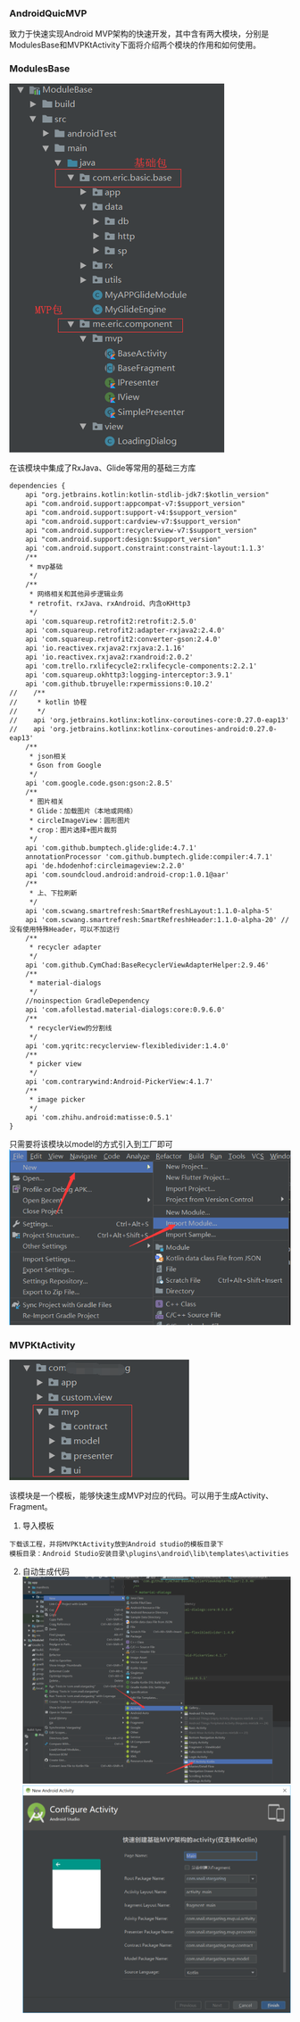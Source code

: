 ### AndroidQuicMVP  
致力于快速实现Android MVP架构的快速开发，其中含有两大模块，分别是ModulesBase和MVPKtActivity下面将介绍两个模块的作用和如何使用。  
### ModulesBase  
![ModuleBase Tree](images/module_base_tree.png)  

在该模块中集成了RxJava、Glide等常用的基础三方库  
```
dependencies {
    api "org.jetbrains.kotlin:kotlin-stdlib-jdk7:$kotlin_version"
    api "com.android.support:appcompat-v7:$support_version"
    api "com.android.support:support-v4:$support_version"
    api "com.android.support:cardview-v7:$support_version"
    api "com.android.support:recyclerview-v7:$support_version"
    api "com.android.support:design:$support_version"
    api 'com.android.support.constraint:constraint-layout:1.1.3'
    /**
     * mvp基础
     */
    /**
     * 网络相关和其他异步逻辑业务
     * retrofit、rxJava、rxAndroid、内含oKHttp3
     */
    api 'com.squareup.retrofit2:retrofit:2.5.0'
    api 'com.squareup.retrofit2:adapter-rxjava2:2.4.0'
    api 'com.squareup.retrofit2:converter-gson:2.4.0'
    api 'io.reactivex.rxjava2:rxjava:2.1.16'
    api 'io.reactivex.rxjava2:rxandroid:2.0.2'
    api 'com.trello.rxlifecycle2:rxlifecycle-components:2.2.1'
    api 'com.squareup.okhttp3:logging-interceptor:3.9.1'
    api 'com.github.tbruyelle:rxpermissions:0.10.2'
//    /**
//     * kotlin 协程
//     */
//    api 'org.jetbrains.kotlinx:kotlinx-coroutines-core:0.27.0-eap13'
//    api 'org.jetbrains.kotlinx:kotlinx-coroutines-android:0.27.0-eap13'
    /**
     * json相关
     * Gson from Google
     */
    api 'com.google.code.gson:gson:2.8.5'
    /**
     * 图片相关
     * Glide：加载图片（本地或网络）
     * circleImageView：圆形图片
     * crop：图片选择+图片裁剪
     */
    api 'com.github.bumptech.glide:glide:4.7.1'
    annotationProcessor 'com.github.bumptech.glide:compiler:4.7.1'
    api 'de.hdodenhof:circleimageview:2.2.0'
    api 'com.soundcloud.android:android-crop:1.0.1@aar'
    /**
     * 上、下拉刷新
     */
    api 'com.scwang.smartrefresh:SmartRefreshLayout:1.1.0-alpha-5'
    api 'com.scwang.smartrefresh:SmartRefreshHeader:1.1.0-alpha-20' //没有使用特殊Header，可以不加这行
    /**
     * recycler adapter
     */
    api 'com.github.CymChad:BaseRecyclerViewAdapterHelper:2.9.46'
    /**
     * material-dialogs
     */
    //noinspection GradleDependency
    api 'com.afollestad.material-dialogs:core:0.9.6.0'
    /**
     * recyclerView的分割线
     */
    api 'com.yqritc:recyclerview-flexibledivider:1.4.0'
    /**
     * picker view
     */
    api 'com.contrarywind:Android-PickerView:4.1.7'
    /**
     * image picker
     */
    api 'com.zhihu.android:matisse:0.5.1'
}
```
只需要将该模块以model的方式引入到工厂即可  
![import module](images/import_module_base_1.png)  
### MVPKtActivity  
![app tree](images/app_tree.png)  

该模块是一个模板，能够快速生成MVP对应的代码。可以用于生成Activity、Fragment。  
1. 导入模板
```
下载该工程，并将MVPKtActivity放到Android studio的模板目录下
模板目录：Android Studio安装目录\plugins\android\lib\templates\activities
```
2. 自动生成代码  
![MVPKtActivity 1](images/create_page_1.png)  
![MVPKtActivity 2](images/create_page_2.png)
